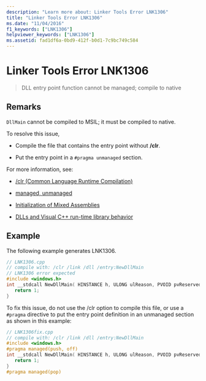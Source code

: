 ```yaml
---
description: "Learn more about: Linker Tools Error LNK1306"
title: "Linker Tools Error LNK1306"
ms.date: "11/04/2016"
f1_keywords: ["LNK1306"]
helpviewer_keywords: ["LNK1306"]
ms.assetid: fad1df6a-0bd9-412f-b0d1-7c9bc749c584
---
```

# Linker Tools Error LNK1306

> DLL entry point function cannot be managed; compile to native

## Remarks

`DllMain` cannot be compiled to MSIL; it must be compiled to native.

To resolve this issue,

- Compile the file that contains the entry point without **/clr**.

- Put the entry point in a `#pragma unmanaged` section.

For more information, see:

- [/clr (Common Language Runtime Compilation)](../../build/reference/clr-common-language-runtime-compilation.md)

- [managed, unmanaged](../../preprocessor/managed-unmanaged.md)

- [Initialization of Mixed Assemblies](../../dotnet/initialization-of-mixed-assemblies.md)

- [DLLs and Visual C++ run-time library behavior](../../build/run-time-library-behavior.md)

## Example

The following example generates LNK1306.

```cpp
// LNK1306.cpp
// compile with: /clr /link /dll /entry:NewDllMain
// LNK1306 error expected
#include <windows.h>
int __stdcall NewDllMain( HINSTANCE h, ULONG ulReason, PVOID pvReserved ) {
   return 1;
}
```

To fix this issue, do not use the /clr option to compile this file, or use a `#pragma` directive to put the entry point definition in an unmanaged section as shown in this example:

```cpp
// LNK1306fix.cpp
// compile with: /clr /link /dll /entry:NewDllMain
#include <windows.h>
#pragma managed(push, off)
int __stdcall NewDllMain( HINSTANCE h, ULONG ulReason, PVOID pvReserved ) {
   return 1;
}
#pragma managed(pop)
```

